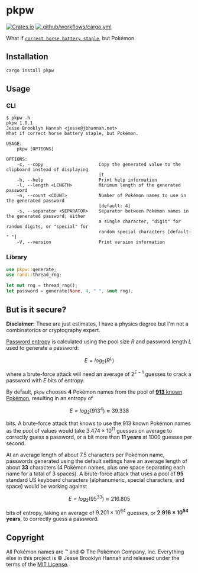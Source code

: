 # pkpw

[![Crates.io](https://img.shields.io/crates/v/pkpw)](https://crates.io/crates/pkpw)
[![.github/workflows/cargo.yml](https://github.com/jbhannah/pkpw/actions/workflows/cargo.yml/badge.svg)](https://github.com/jbhannah/pkpw/actions/workflows/cargo.yml)

What if [`correct horse battery staple`][xkcd], but Pokémon.

## Installation

```sh
cargo install pkpw
```

## Usage

### CLI

```console
$ pkpw -h
pkpw 1.0.1
Jesse Brooklyn Hannah <jesse@jbhannah.net>
What if correct horse battery staple, but Pokémon.

USAGE:
    pkpw [OPTIONS]

OPTIONS:
    -c, --copy                     Copy the generated value to the clipboard instead of displaying
                                   it
    -h, --help                     Print help information
    -l, --length <LENGTH>          Minimum length of the generated password
    -n, --count <COUNT>            Number of Pokémon names to use in the generated password
                                   [default: 4]
    -s, --separator <SEPARATOR>    Separator between Pokémon names in the generated password; either
                                   a single character, "digit" for random digits, or "special" for
                                   random special characters [default: " "]
    -V, --version                  Print version information
```

### Library

```rust
use pkpw::generate;
use rand::thread_rng;

let mut rng = thread_rng();
let password = generate(None, 4, " ", &mut rng);
```

## But is it secure?

**Disclaimer:** These are just estimates, I have a physics degree but I'm not
a combinatorics or cryptography expert.

[Password entropy][] is calculated using the pool size $R$ and password length
$L$ used to generate a password:

$$
E = log_2(R^L)
$$

where a brute-force attack will need an average of $2^{E-1}$ guesses to
crack a password with $E$ bits of entropy.

By default, `pkpw` chooses **4** Pokémon names from the pool of [**913** known
Pokémon][names], resulting in an entropy of

$$
E = log_2(913^4) \approx 39.338
$$

bits. A brute-force attack that knows to use the 913 known Pokémon names as
the pool of values would take $3.474 \times 10^{11}$ guesses on average to
correctly guess a password, or a bit more than **11 years** at 1000 guesses
per second.

At an average length of about 7.5 characters per Pokémon name, passwords
generated using the default settings have an average length of about **33**
characters (4 Pokémon names, plus one space separating each name for a total
of 3 spaces). A brute-force attack that uses a pool of **95** standard US
keyboard characters (alphanumeric, special characters, and space) would be
working against

$$
E = log_2(95^{33}) \approx 216.805
$$

bits of entropy, taking an average of $9.201 \times 10^{64}$ guesses, or
**$2.916 \times 10^{54}$ years**, to correctly guess a password.

## Copyright

All Pokémon names are ™ and © The Pokémon Company, Inc. Everything else in
this project is © Jesse Brooklyn Hannah and released under the terms of the
[MIT License][].

[xkcd]: https://xkcd.com/936/
[password entropy]: https://www.omnicalculator.com/other/password-entropy
[names]: https://github.com/jbhannah/pkpw/blob/trunk/pokemon.txt
[mit license]: https://github.com/jbhannah/pkpw/blob/trunk/LICENSE
